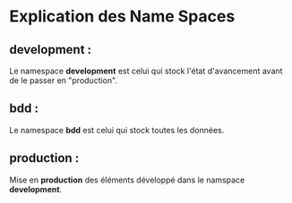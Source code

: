 # Explication des Name Spaces
## **development :**
Le namespace **development** est celui qui stock l'état d'avancement avant de le passer en "production".

## **bdd :**
Le namespace **bdd** est celui qui stock toutes les données.

## **production :**
Mise en **production** des éléments développé dans le namspace **development**.
